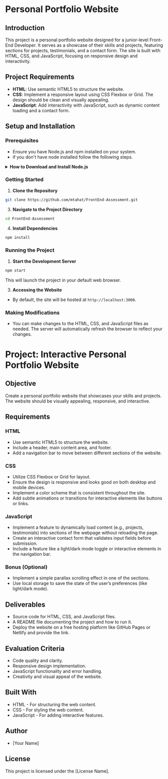 # Personal Portfolio Website

## Introduction

This project is a personal portfolio website designed for a junior-level Front-End Developer. It serves as a showcase of their skills and projects, featuring sections for projects, testimonials, and a contact form. The site is built with HTML, CSS, and JavaScript, focusing on responsive design and interactivity.

## Project Requirements

- **HTML**: Use semantic HTML5 to structure the website.
- **CSS**: Implement a responsive layout using CSS Flexbox or Grid. The design should be clean and visually appealing.
- **JavaScript**: Add interactivity with JavaScript, such as dynamic content loading and a contact form.

## Setup and Installation

### Prerequisites

- Ensure you have Node.js and npm installed on your system.
- if you don't have node installed follow the following steps.
<details>
<summary><b>How to Download and Install Node.js</b></summary>

Follow these steps to download and install Node.js on your system.

## Step 1: Visit the Node.js Website

1. Open your web browser.
2. Navigate to the Node.js website: [https://nodejs.org/](https://nodejs.org/).

## Step 2: Choose the Version

1. On the Node.js website, you will see two versions available for download:
   - **LTS (Long Term Support)**: Recommended for most users as it is more stable.
   - **Current**: Contains the latest features, but might be less stable.

## Step 3: Download Node.js

1. Click on the version you prefer to download. 
2. The website will automatically suggest the best version for your operating system.
3. Once clicked, the download of the installer file will begin.

## Step 4: Install Node.js

1. After downloading, locate the installer file (usually in your 'Downloads' folder).
2. Double-click on the installer to start the installation process.
3. Follow the prompts in the Node.js Setup Wizard. Accept the license agreement, choose the installation folder, and accept the default settings unless you need custom configurations.
4. Click the 'Install' button to start the installation.

## Step 5: Verify the Installation

1. After the installation is complete, verify it by opening your command line or terminal.
2. Type `node -v` and press Enter. This will display the Node.js version installed, confirming the successful installation.
3. Additionally, you can check npm (Node Package Manager) installation by typing `npm -v` and pressing Enter.

## Conclusion

You have now successfully installed Node.js and npm on your system. You can start using them for your development projects.

</details>


### Getting Started

1. **Clone the Repository**
```bash
git clone https://github.com/mtahat/FrontEnd-Assessment.git
```

3. **Navigate to the Project Directory**
```bash
cd FrontEnd-Assessment
```

4. **Install Dependencies**
```bash
npm install
```

### Running the Project

1. **Start the Development Server**
```bash
npm start
```
This will launch the project in your default web browser.

3. **Accessing the Website**

- By default, the site will be hosted at `http://localhost:3000`.

### Making Modifications

- You can make changes to the HTML, CSS, and JavaScript files as needed. The server will automatically refresh the browser to reflect your changes.
# Project: Interactive Personal Portfolio Website

## Objective
Create a personal portfolio website that showcases your skills and projects. The website should be visually appealing, responsive, and interactive.

## Requirements

### HTML
- Use semantic HTML5 to structure the website.
- Include a header, main content area, and footer.
- Add a navigation bar to move between different sections of the website.

### CSS
- Utilize CSS Flexbox or Grid for layout.
- Ensure the design is responsive and looks good on both desktop and mobile devices.
- Implement a color scheme that is consistent throughout the site.
- Add subtle animations or transitions for interactive elements like buttons or links.

### JavaScript
- Implement a feature to dynamically load content (e.g., projects, testimonials) into sections of the webpage without reloading the page.
- Create an interactive contact form that validates input fields before submission.
- Include a feature like a light/dark mode toggle or interactive elements in the navigation bar.

### Bonus (Optional)
- Implement a simple parallax scrolling effect in one of the sections.
- Use local storage to save the state of the user’s preferences (like light/dark mode).

## Deliverables
- Source code for HTML, CSS, and JavaScript files.
- A README file documenting the project and how to run it.
- Deploy the website on a free hosting platform like GitHub Pages or Netlify and provide the link.

## Evaluation Criteria
- Code quality and clarity.
- Responsive design implementation.
- JavaScript functionality and error handling.
- Creativity and visual appeal of the website.

## Built With

- HTML - For structuring the web content.
- CSS - For styling the web content.
- JavaScript - For adding interactive features.

## Author

- [Your Name]

## License

This project is licensed under the [License Name].
